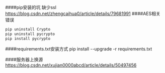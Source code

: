 ####pip安装的坑 缺少ssl
https://blog.csdn.net/zhengcaihua0/article/details/79681991
####AES相关错误
```python
pip uninstall Crypto
pip uninstall pycrypto
pip install pycrypto
```

####requirements.txt安装方式
pip install --upgrade -r requirements.txt

####服务器上换源
https://blog.csdn.net/xujian0000abcd/article/details/50497456